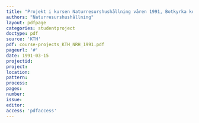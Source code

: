 ```yaml
---
title: "Projekt i kursen Naturresurshushållning våren 1991, Botkyrka kommun"
authors: "Naturresurshushållning"
layout: pdfpage
categories: studentproject
doctype: pdf
source: 'KTH'
pdf: course-projects_KTH_NRH_1991.pdf
pageurl: '#'
date: 1991-03-15
projectid:
project:
location:
pattern:
process:
pages:
number:
issue:
editor:
access: 'pdfaccess'
---
```

